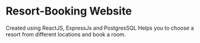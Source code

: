 # Resort-Booking Website
Created using ReactJS, ExpressJs and PostgresSQL
Helps you to choose a resort from different locations and book a room.
